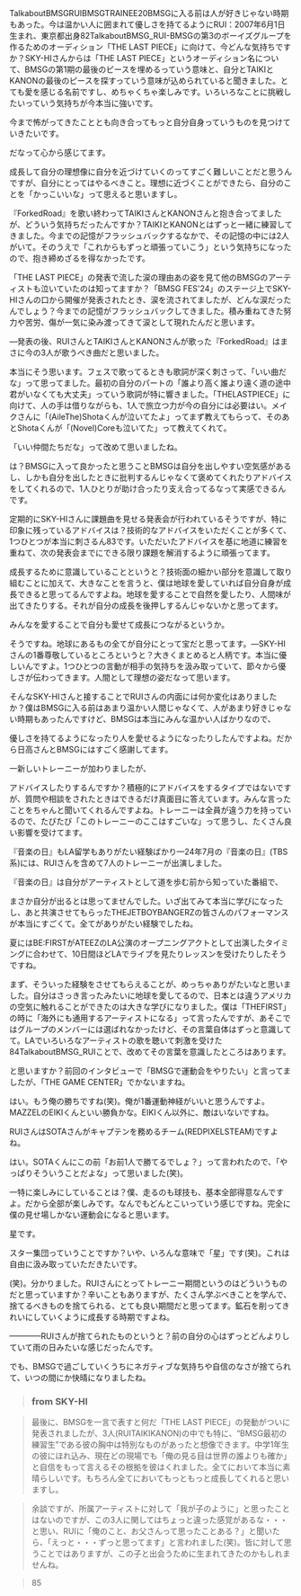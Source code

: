 TalkaboutBMSGRUIBMSGTRAINEE20BMSGに入る前は人が好きじゃない時期もあった。今は温かい人に囲まれて優しさを持てるようにRUI：2007年6月1日生まれ、東京都出身82TalkaboutBMSG_RUI-BMSGの第3のボーイズグループを作るためのオーディション「THE LAST PIECE」に向けて、今どんな気持ちですか？SKY-HIさんからは「THE LAST PIECE」というオーディション名について、BMSGの第1期の最後のピースを埋めるっていう意味と、自分とTAIKIとKANONの最後のピースを探すっていう意味が込められていると聞きました。とても愛を感じる名前ですし、めちゃくちゃ楽しみです。いろいろなことに挑戦したいっていう気持ちが今本当に強いです。
今まで怖がってきたこととも向き合ってもっと自分自身っていうものを見つけていきたいです。
だなって心から感じてます。
成長して自分の理想像に自分を近づけていくのってすごく難しいことだと思うんですが、自分にとってはやるべきこと。理想に近づくことができたら、自分のことを「かっこいいな」って思えると思いますし。
『ForkedRoad』を歌い終わってTAIKIさんとKANONさんと抱き合ってましたが、どういう気持ちだったんですか？TAIKIとKANONとはずっと一緒に練習してきました。今までの記憶がフラッシュバックするなかで、その記憶の中には2人がいて。そのうえで「これからもずっと頑張っていこう」という気持ちになったので、抱き締めざるを得なかったです。
「THE LAST PIECE」の発表で流した涙の理由あの姿を見て他のBMSGのアーティストも泣いていたのは知ってますか？「BMSG FES'24」のステージ上でSKY-HIさんの口から開催が発表されたとき、涙を流されてましたが、どんな涙だったんでしょう？今までの記憶がフラッシュバックしてきました。積み重ねてきた努力や苦労、傷が一気に染み渡ってきて涙として現れたんだと思います。
—発表の後、RUIさんとTAIKIさんとKANONさんが歌った『ForkedRoad』はまさに今の3人が歌うべき曲だと思いました。
本当にそう思います。フェスで歌ってるときも歌詞が深く刺さって、「いい曲だな」って思ってました。最初の自分のパートの「誰より高く誰より遠く道の途中君がいなくても大丈夫」っていう歌詞が特に響きました。「THELASTPIECE」に向けて、人の手は借りながらも、1人で旅立つ力が今の自分には必要はい。メイクさんに「(AileThe)Shotaくんが泣いてたよ」ってまず教えてもらって、そのあとShotaくんが「(Novel)Coreも泣いてた」って教えてくれて。
「いい仲間たちだな」って改めて思いましたね。
は？BMSGに入って良かったと思うことBMSGは自分を出しやすい空気感があるし、しかも自分を出したときに批判するんじゃなくて褒めてくれたりアドバイスをしてくれるので、1人ひとりが助け合ったり支え合ってるなって実感できるんです。
定期的にSKY-HIさんに課題曲を見せる発表会が行われているそうですが、特に印象に残っているアドバイスは？技術的なアドバイスをいただくことが多くて、1つひとつが本当に刺さるん83です。いただいたアドバイスを基に地道に練習を重ねて、次の発表会までにできる限り課題を解消するように頑張ってます。
成長するために意識していることというと？技術面の細かい部分を意識して取り組むことに加えて、大きなことを言うと、僕は地球を愛していれば自分自身が成長できると思ってるんですよね。地球を愛することで自然を愛したり、人間味が出てきたりする。それが自分の成長を後押しするんじゃないかと思ってます。
みんなを愛することで自分も愛せて成長につながるというか。
そうですね。地球にあるもの全てが自分にとって宝だと思ってます。—SKY-HIさんの1番尊敬しているところというと？大きくまとめると人柄です。本当に優しいんですよ。1つひとつの言動が相手の気持ちを汲み取っていて、節々から優しさが伝わってきます。人間として理想の姿だなって思います。
そんなSKY-HIさんと接することでRUIさんの内面には何か変化はありましたか？僕はBMSGに入る前はあまり温かい人間じゃなくて、人があまり好きじゃない時期もあったんですけど、BMSGは本当にみんな温かい人ばかりなので、
優しさを持てるようになったり人を愛せるようになったりしたんですよね。だから日高さんとBMSGにはすごく感謝してます。
一新しいトレーニーが加わりましたが、
アドバイスしたりするんですか？積極的にアドバイスをするタイプではないですが、質問や相談をされたときはできるだけ真面目に答えています。みんな言ったことをちゃんと聞いてくれるんですよね。トレーニーは全員が違う力を持っているので、たびたび「このトレーニーのここはすごいな」って思うし、たくさん良い影響を受けてます。
『音楽の日』もLA留学もありがたい経験ばかり—24年7月の『音楽の日』(TBS系)には、RUIさんを含めて7人のトレーニーが出演しました。
『音楽の日』は自分がアーティストとして道を歩む前から知っていた番組で、
まさか自分が出るとは思ってませんでした。いざ出てみて本当に学びになったし、あと共演させてもらったTHEJETBOYBANGERZの皆さんのパフォーマンスが本当にすごくて。全てがありがたい経験でしたね。
夏にはBE:FIRSTがATEEZのLA公演のオープニングアクトとして出演したタイミングに合わせて、10日間ほどLAでライブを見たりレッスンを受けたりしたそうですね。
まず、そういった経験をさせてもらえることが、めっちゃありがたいなと思いました。自分はさっき言ったみたいに地球を愛してるので、日本とは違うアメリカの空気に触れることができたのは大きな学びになりました。僕は「THEFIRST」の時に「海外にも通用するアーティストになる」って言ったんですが、あそこではグループのメンバーには選ばれなかったけど、その言葉自体はずっと意識してて。LAでいろいろなアーティストの歌を聴いて刺激を受けた84TalkaboutBMSG_RUIことで、改めてその言葉を意識したところはあります。
と思いますか？前回のインタビューで「BMSGで運動会をやりたい」と言ってましたが、「THE GAME CENTER」でかないますね。
はい。もう俺の勝ちですね(笑)。俺が1番運動神経がいいと思うんですよ。MAZZELのEIKIくんといい勝負かな。EIKIくん以外に、敵はいないですね。
RUIさんはSOTAさんがキャプテンを務めるチーム(REDPIXELSTEAM)ですよね。
はい。SOTAくんにこの前「お前1人で勝てるでしょ？」って言われたので、「やっぱりそういうことだよな」って思いました(笑)。
一特に楽しみにしていることは？僕、走るのも球技も、基本全部得意なんですよ。だから全部が楽しみです。なんでもどんとこいっていう感じですね。完全に僕の見せ場しかない運動会になると思います。
星です。
スター集団っていうことですか？いや、いろんな意味で「星」です(笑)。これは自由に汲み取っていただきたいです。
(笑)。分かりました。RUIさんにとってトレーニー期間というのはどういうものだと思っていますか？辛いこともありますが、たくさん学ぶべきことを学んで、捨てるべきものを捨てられる、とても良い期間だと思ってます。鉱石を削ってきれいにしていくように成長する時期ですよね。
————RUIさんが捨てられたものというと？前の自分の心はずっとどんよりしていて雨の日みたいな感じだったんです。
でも、BMSGで過ごしていくうちにネガティブな気持ちや自信のなさが捨てられて、いつの間にか快晴になりましたね。

> ### from SKY-HI
> 最後に、BMSGを一言で表すと何だ「THE LAST PIECE」の発動がついに発表されましたが、3人(RUITAIKIKANON)の中でも特に、“BMSG最初の練習生”である彼の胸中は特別なものがあったと想像できます。中学1年生の彼にほれ込み、現在どの現場でも「俺の見る目は世界の誰よりも確か」と自信をもって言えるその根拠を彼はくれました。全てにおいて本当に素晴らしいです。もちろん全てにおいてもっともっと成長してくれると思いますし。
> 余談ですが、所属アーティストに対して「我が子のように」と思ったことはないのですが、この3人に関してはちょっと違った感覚があるな・・・と思い、RUIに「俺のこと、お父さんって思ったことある？」と聞いたら、「えっと・・・ずっと思ってます」と言われました(笑)。皆に対して思うことではありますが、この子と出会うために生まれてきたのかもしれませんね。
> 85

